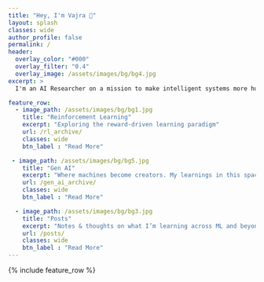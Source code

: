 ```yaml
---
title: "Hey, I'm Vajra 👋"
layout: splash
classes: wide
author_profile: false
permalink: /
header:
  overlay_color: "#000"
  overlay_filter: "0.4"
  overlay_image: /assets/images/bg/bg4.jpg
excerpt: >
  I'm an AI Researcher on a mission to make intelligent systems more human-aligned, adaptive, and grounded in the real world. I write about what I learn — ideas, experiments, and explorations across RL, ML, and Gen AI.

feature_row:
  - image_path: /assets/images/bg/bg1.jpg
    title: "Reinforcement Learning"
    excerpt: "Exploring the reward-driven learning paradigm"
    url: /rl_archive/
    classes: wide
    btn_label : "Read More"

 - image_path: /assets/images/bg/bg5.jpg
    title: "Gen AI"
    excerpt: "Where machines become creators. My learnings in this space"
    url: /gen_ai_archive/
    classes: wide
    btn_label : "Read More"

  - image_path: /assets/images/bg/bg3.jpg
    title: "Posts"
    excerpt: "Notes & thoughts on what I’m learning across ML and beyond."
    url: /posts/
    classes: wide
    btn_label : "Read More"
---
```


{% include feature_row %}

